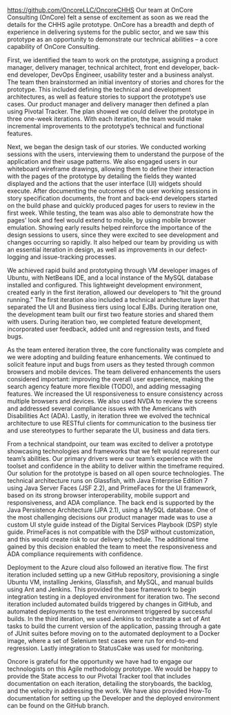 https://github.com/OncoreLLC/OncoreCHHS
Our team at OnCore Consulting (OnCore) felt a sense of excitement as soon as we read the details for the CHHS agile prototype. OnCore has a breadth and depth of experience in delivering systems for the public sector, and we saw this prototype as an opportunity to demonstrate our technical abilities – a core capability of OnCore Consulting.

First, we identified the team to work on the prototype, assigning a product manager, delivery manager, technical architect, front end developer, back-end developer, DevOps Engineer, usability tester and a business analyst. The team then brainstormed an initial inventory of stories and chores for the prototype. This included defining the technical and development architectures, as well as feature stories to support the prototype’s use cases. Our product manager and delivery manager then defined a plan using Pivotal Tracker. The plan showed we could deliver the prototype in three one-week iterations. With each iteration, the team would make incremental improvements to the prototype’s technical and functional features.

Next, we began the design task of our stories. We conducted working sessions with the users, interviewing them to understand the purpose of the application and their usage patterns.  We also engaged users in our whiteboard wireframe drawings, allowing them to define their interaction with the pages of the prototype by detailing the fields they wanted displayed and the actions that the user interface (UI) widgets should execute. After documenting the outcomes of the user working sessions in story specification documents, the front and back-end developers started on the build phase and quickly produced pages for users to review in the first week. While testing, the team was also able to demonstrate how the pages’ look and feel would extend to mobile, by using mobile browser emulation. Showing early results helped reinforce the importance of the design sessions to users, since they were excited to see development and changes occurring so rapidly. It also helped our team by providing us with an essential iteration in design, as well as improvements in our defect-logging and issue-tracking processes.

We achieved rapid build and prototyping through VM developer images of Ubuntu, with NetBeans IDE, and a local instance of the MySQL database installed and configured. This lightweight development environment, created early in the first iteration, allowed our developers to “hit the ground running.” The first iteration also included a technical architecture layer that separated the UI and Business tiers using local EJBs.  During iteration one, the development team built our first two feature stories and shared them with users. During iteration two, we completed feature development, incorporated user feedback, added unit and regression tests, and fixed bugs.

As the team entered iteration three, the core functionality was complete and we were adopting and building feature enhancements. We continued to solicit feature input and bugs from users as they tested through common browsers and mobile devices. The team delivered enhancements the users considered important: improving the overall user experience, making the search agency feature more flexible (TODO), and adding messaging features. We increased the UI responsiveness to ensure consistency across multiple browsers and devices. We also used NVDA to review the screens and addressed several compliance issues with the Americans with Disabilities Act (ADA). Lastly, in iteration three we evolved the technical architecture to use RESTful clients for communication to the business tier and use stereotypes to further separate the UI, business and data tiers.

From a technical standpoint, our team was excited to deliver a prototype showcasing technologies and frameworks that we felt would represent our team’s abilities. Our primary drivers were our team’s experience with the toolset and confidence in the ability to deliver within the timeframe required. Our solution for the prototype is based on all open source technologies. The technical architecture runs on Glassfish, with Java Enterprise Edition 7 using Java Server Faces (JSF 2.2), and PrimeFaces for the UI framework, based on its strong browser interoperability, mobile support and responsiveness, and ADA compliance. The back end is supported by the Java Persistence Architecture (JPA 2.1), using a MySQL database. One of the most challenging decisions our product manager made was to use a custom UI style guide instead of the Digital Services Playbook (DSP) style guide. PrimeFaces is not compatible with the DSP without customization, and this would create risk to our delivery schedule. The additional time gained by this decision enabled the team to meet the responsiveness and ADA compliance requirements with confidence.

Deployment to the Azure cloud also followed an iterative flow. The first iteration included setting up a new GitHub repository, provisioning a single Ubuntu VM, installing Jenkins, Glassfish, and MySQL, and manual builds using Ant and Jenkins. This provided the base framework to begin integration testing in a deployed environment for iteration two. The second iteration included automated builds triggered by changes in GitHub, and automated deployments to the test environment triggered by successful builds. In the third iteration, we used Jenkins to orchestrate a set of Ant tasks to build the current version of the application, passing through a gate of JUnit suites before moving on to the automated deployment to a Docker image, where a set of Selenium test cases were run for end-to-end regression.  Lastly integration to StatusCake was used for monitoring.

Oncore is grateful for the opportunity we have had to engage our technologists on this Agile methodology prototype. We would be happy to provide the State access to our Pivotal Tracker tool that includes documentation on each iteration, detailing the storyboards, the backlog, and the velocity in addressing the work. We have also provided How-To documentation for setting up the Developer and the deployed environment can be found on the GitHub branch.

